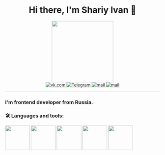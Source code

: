 <div id="header" align="center">
	<h1>Hi there, I'm Shariy Ivan 👋</h1>
  	<img src="https://media.giphy.com/media/HwBlFQZFcAoUcPHZdX/giphy.gif"  width="200">
<div align="center" >
	<a href="https://vk.com/siv90">
		<img src="https://img.shields.io/badge/%D0%92%D0%BA%D0%BE%D0%BD%D1%82%D0%B0%D0%BA%D1%82%D0%B5-blue?style=for-the-badge&logo=vk&logoColor=white" alt="vk.com"/>
	</a>	
  	<a href="https://t.me/Sharyy_iv">
		<img src="https://img.shields.io/badge/Telegram-blue?style=for-the-badge&logo=telegram&logoColor=white" alt="Telegram"/>
	</a>
	<a href="mailto:sharyy.iv1990@mail.ru">
		<img src="https://img.shields.io/badge/sharyy.iv1990@mail.ru-blue?style=for-the-badge&logo=mail.ru&logoColor=white" alt="mail"/>
	</a>
	<a href="mailto:sharyy.iv1990@пmail.сщь">
		<img src="https://img.shields.io/badge/sharyy.iv1990@gmail.com-critical?style=for-the-badge&logo=gmail&logoColor=white" alt="mail"/>
	</a>
</div>  

***
	
</div>

###	I'm frontend developer from Russia.

### :hammer_and_wrench: Languages and tools:
<div id="lang" >
  <img src="https://cdn.jsdelivr.net/gh/devicons/devicon/icons/html5/html5-plain-wordmark.svg" width="80" height="80"/>
  <img src="https://cdn.jsdelivr.net/gh/devicons/devicon/icons/css3/css3-plain-wordmark.svg" width="80" height="80" />
  <img src="https://cdn.jsdelivr.net/gh/devicons/devicon/icons/javascript/javascript-original.svg"  width="80" height="80" />
  <img src="https://cdn.jsdelivr.net/gh/devicons/devicon/icons/react/react-original-wordmark.svg" width="80" height="80" />
  <img src="https://cdn.jsdelivr.net/gh/devicons/devicon/icons/redux/redux-original.svg" width="80" height="80"/>
</div>

           


<!--
**ShariyIvan1990/ShariyIvan1990** is a ✨ _special_ ✨ repository because its `README.md` (this file) appears on your GitHub profile.

Here are some ideas to get you started:

- 🔭 I’m currently working on ...
- 🌱 I’m currently learning ...
- 👯 I’m looking to collaborate on ...
- 🤔 I’m looking for help with ...
- 💬 Ask me about ...
- 📫 How to reach me: ...
- 😄 Pronouns: ...
- ⚡ Fun fact: ...
-->
